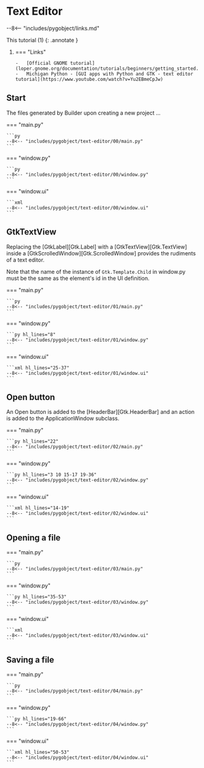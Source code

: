 # Text Editor

--8<-- "includes/pygobject/links.md"

This tutorial (1)
{: .annotate }

1.  === "Links"

        -   [Official GNOME tutorial](loper.gnome.org/documentation/tutorials/beginners/getting_started.html)
        -   Michigan Python - [GUI apps with Python and GTK - text editor tutorial](https://www.youtube.com/watch?v=Yu2EBmeCpJw)

## Start

The files generated by Builder upon creating a new project ...

=== "main.py"

    ```py
    --8<-- "includes/pygobject/text-editor/00/main.py"
    ```

=== "window.py"

    ```py
    --8<-- "includes/pygobject/text-editor/00/window.py"
    ```

=== "window.ui"

    ```xml
    --8<-- "includes/pygobject/text-editor/00/window.ui"
    ```

## GtkTextView

Replacing the [GtkLabel][Gtk.Label] with a [GtkTextView][Gtk.TextView] inside a [GtkScrolledWindow][Gtk.ScrolledWindow] provides the rudiments of a text editor.

Note that the name of the instance of `Gtk.Template.Child` in window.py must be the same as the element's id in the UI definition.

=== "main.py"

    ```py
    --8<-- "includes/pygobject/text-editor/01/main.py"
    ```

=== "window.py"

    ```py hl_lines="8"
    --8<-- "includes/pygobject/text-editor/01/window.py"
    ```

=== "window.ui"

    ```xml hl_lines="25-37"
    --8<-- "includes/pygobject/text-editor/01/window.ui"
    ```

## Open button

An Open button is added to the [HeaderBar][Gtk.HeaderBar] and an action is added to the ApplicationWindow subclass.


=== "main.py"

    ```py hl_lines="22"
    --8<-- "includes/pygobject/text-editor/02/main.py"
    ```

=== "window.py"

    ```py hl_lines="3 10 15-17 19-36"
    --8<-- "includes/pygobject/text-editor/02/window.py"
    ```

=== "window.ui"

    ```xml hl_lines="14-19"
    --8<-- "includes/pygobject/text-editor/02/window.ui"
    ```

## Opening a file

=== "main.py"

    ```py
    --8<-- "includes/pygobject/text-editor/03/main.py"
    ```

=== "window.py"

    ```py hl_lines="35-53"
    --8<-- "includes/pygobject/text-editor/03/window.py"
    ```

=== "window.ui"

    ```xml
    --8<-- "includes/pygobject/text-editor/03/window.ui"
    ```

## Saving a file

=== "main.py"

    ```py
    --8<-- "includes/pygobject/text-editor/04/main.py"
    ```

=== "window.py"

    ```py hl_lines="19-66"
    --8<-- "includes/pygobject/text-editor/04/window.py"
    ```

=== "window.ui"

    ```xml hl_lines="50-53"
    --8<-- "includes/pygobject/text-editor/04/window.ui"
    ```
